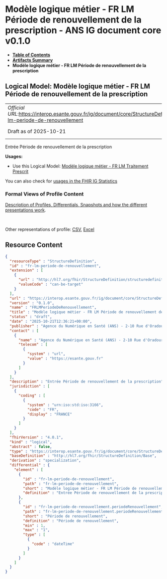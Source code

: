 # Modèle logique métier - FR LM Période de renouvellement de la prescription - ANS IG document core v0.1.0

* [**Table of Contents**](toc.md)
* [**Artifacts Summary**](artifacts.md)
* **Modèle logique métier - FR LM Période de renouvellement de la prescription**

## Logical Model: Modèle logique métier - FR LM Période de renouvellement de la prescription 

| | |
| :--- | :--- |
| *Official URL*:https://interop.esante.gouv.fr/ig/document/core/StructureDefinition/fr-lm-periode-de-renouvellement | *Version*:0.1.0 |
| Draft as of 2025-10-21 | *Computable Name*:FRLMPeriodeDeRenouvellement |

 
Entrée Période de renouvellement de la prescription 

**Usages:**

* Use this Logical Model: [Modèle logique métier - FR LM Traitement Prescrit](StructureDefinition-fr-lm-traitement-prescrit.md)

You can also check for [usages in the FHIR IG Statistics](https://packages2.fhir.org/xig/ans.document.fr.core|current/StructureDefinition/fr-lm-periode-de-renouvellement)

### Formal Views of Profile Content

 [Description of Profiles, Differentials, Snapshots and how the different presentations work](http://build.fhir.org/ig/FHIR/ig-guidance/readingIgs.html#structure-definitions). 

 

Other representations of profile: [CSV](StructureDefinition-fr-lm-periode-de-renouvellement.csv), [Excel](StructureDefinition-fr-lm-periode-de-renouvellement.xlsx) 



## Resource Content

```json
{
  "resourceType" : "StructureDefinition",
  "id" : "fr-lm-periode-de-renouvellement",
  "extension" : [
    {
      "url" : "http://hl7.org/fhir/StructureDefinition/structuredefinition-type-characteristics",
      "valueCode" : "can-be-target"
    }
  ],
  "url" : "https://interop.esante.gouv.fr/ig/document/core/StructureDefinition/fr-lm-periode-de-renouvellement",
  "version" : "0.1.0",
  "name" : "FRLMPeriodeDeRenouvellement",
  "title" : "Modèle logique métier - FR LM Période de renouvellement de la prescription",
  "status" : "draft",
  "date" : "2025-10-21T12:36:21+00:00",
  "publisher" : "Agence du Numérique en Santé (ANS) - 2-10 Rue d'Oradour-sur-Glane, 75015 Paris",
  "contact" : [
    {
      "name" : "Agence du Numérique en Santé (ANS) - 2-10 Rue d'Oradour-sur-Glane, 75015 Paris",
      "telecom" : [
        {
          "system" : "url",
          "value" : "https://esante.gouv.fr"
        }
      ]
    }
  ],
  "description" : "Entrée Période de renouvellement de la prescription",
  "jurisdiction" : [
    {
      "coding" : [
        {
          "system" : "urn:iso:std:iso:3166",
          "code" : "FR",
          "display" : "FRANCE"
        }
      ]
    }
  ],
  "fhirVersion" : "4.0.1",
  "kind" : "logical",
  "abstract" : false,
  "type" : "https://interop.esante.gouv.fr/ig/document/core/StructureDefinition/fr-lm-periode-de-renouvellement",
  "baseDefinition" : "http://hl7.org/fhir/StructureDefinition/Base",
  "derivation" : "specialization",
  "differential" : {
    "element" : [
      {
        "id" : "fr-lm-periode-de-renouvellement",
        "path" : "fr-lm-periode-de-renouvellement",
        "short" : "Modèle logique métier - FR LM Période de renouvellement de la prescription",
        "definition" : "Entrée Période de renouvellement de la prescription"
      },
      {
        "id" : "fr-lm-periode-de-renouvellement.periodeRenouvellement",
        "path" : "fr-lm-periode-de-renouvellement.periodeRenouvellement",
        "short" : "Période de renouvellement",
        "definition" : "Période de renouvellement",
        "min" : 1,
        "max" : "1",
        "type" : [
          {
            "code" : "dateTime"
          }
        ]
      }
    ]
  }
}

```
